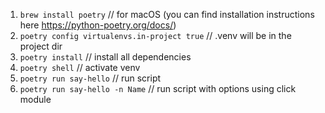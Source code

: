 1) `brew install poetry` // for macOS (you can find installation instructions here https://python-poetry.org/docs/)
1) `poetry config virtualenvs.in-project true` // .venv will be in the project dir
1) `poetry install` // install all dependencies
1) `poetry shell` // activate venv
1) `poetry run say-hello` // run script
1) `poetry run say-hello -n Name` // run script with options using click module
   
